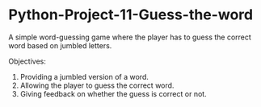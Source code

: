 # Python-Project-11-Guess-the-word
A simple word-guessing game where the player has to guess the correct word based on jumbled letters.

Objectives:
1. Providing a jumbled version of a word.
2. Allowing the player to guess the correct word.
3. Giving feedback on whether the guess is correct or not.
